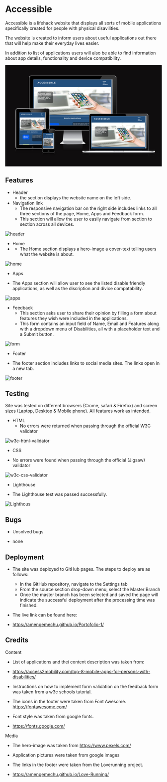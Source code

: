 # Accessible

 Accessible is a lifehack website that displays all sorts of mobile applications specifically created for people with physical disavilities. 


 The website is created to inform users about useful applications out there that will help make their everyday lives easier.


In addition to list of applications users will also be able to find information about app details, functionality and device compatibility.

![Website screenshot](https://github.com/AmenGemechu/Portofolio-1/blob/main/assets/images/Screenhot.png)

## Features

* Header 
    - the section displays the website name on the left side.
* Navigation link 
    - The responsive navigation bar on the right side includes links to all three sections of the page, Home, Apps and Feedback form.
    - This section will allow the user to easily navigate from section to section across all devices.


![header](https://user-images.githubusercontent.com/81637641/222140856-69c58b9e-9258-4b04-ba5d-a37277f21348.png)

* Home
* - The Home section displays a hero-image a cover-text telling users what the website is about.

![home](https://user-images.githubusercontent.com/81637641/222145687-cb0a7203-4ad4-4bdf-8c91-e3a089d6c0e3.png)

* Apps
- The Apps section will allow user to see the listed disable friendly applications, as well as the discription and divice compatability.
  
![apps](https://user-images.githubusercontent.com/81637641/222147279-d749ea5f-169b-4739-b76e-e44c98e04f39.png)

* Feedback
   - This section asks user to share their opinion by filling a form about features they wish were included in the applications. 
   - This form contains an input field of Name, Email and Features along with a dropdown menu of Disabilities, all with a placeholder text and a Submit button.
   
![form](https://user-images.githubusercontent.com/81637641/222149591-b80861e3-ab1d-4745-81e4-8a9a3ddbbbdf.png)

* Footer
 - The footer section includes links to social media sites. The links open in a new tab.
 
 ![footer](https://user-images.githubusercontent.com/81637641/222150529-5bf94af4-7d2b-4888-a894-21c052720e48.png)

## Testing
Site was tested on different browsers (Crome, safari & Firefox) and screen sizes (Laptop, Desktop & Mobile phone). All features work as intended.
  
  * HTML
       - No errors were returned when passing through the official W3C validator
        
![w3c-html-validator](https://user-images.githubusercontent.com/81637641/222151228-ab260bb0-ca36-436f-9ee1-1b3e5070f652.png)

   * CSS
  - No errors were found when passing through the official (Jigsaw) validator

![w3c-css-validator](https://user-images.githubusercontent.com/81637641/222151447-52cb3953-46db-4a6c-9c42-20c8142e5aec.png)

 * Lighthouse
  - The Lighthouse test was passed successfully.
 
![Lighthous](https://user-images.githubusercontent.com/81637641/222152392-d89a29d1-400f-4d97-ac62-018ef76075ac.png)

## Bugs
 * Unsolved bugs
  - none
  
## Deployment

   * The site was deployed to GitHub pages. The steps to deploy are as follows:
       - In the GitHub repository, navigate to the Settings tab
       - From the source section drop-down menu, select the Master Branch
       - Once the master branch has been selected and saved the page will indicate the successful deployment after the processing time was finished.

* The live link can be found here: 
* https://amengemechu.github.io/Portofolio-1/

## Credits

Content
 
 - List of applications and thei content description was taken from: 
 - https://access2mobility.com/top-8-mobile-apps-for-persons-with-disabilities/
   
 - Instructions on how to implement form validation on the feedback form was taken from a w3c schools tutorial.
  
 - The icons in the footer were taken from Font Awesome.
 https://fontawesome.com/
  
 - Font style was taken from google fonts.
 - https://fonts.google.com/

Media

  - The hero-image was taken from https://www.pexels.com/
  
  - Application pictures were taken from google images
  
  - The links in the footer were taken from the Loverunning project.
  - https://amengemechu.github.io/Love-Running/

